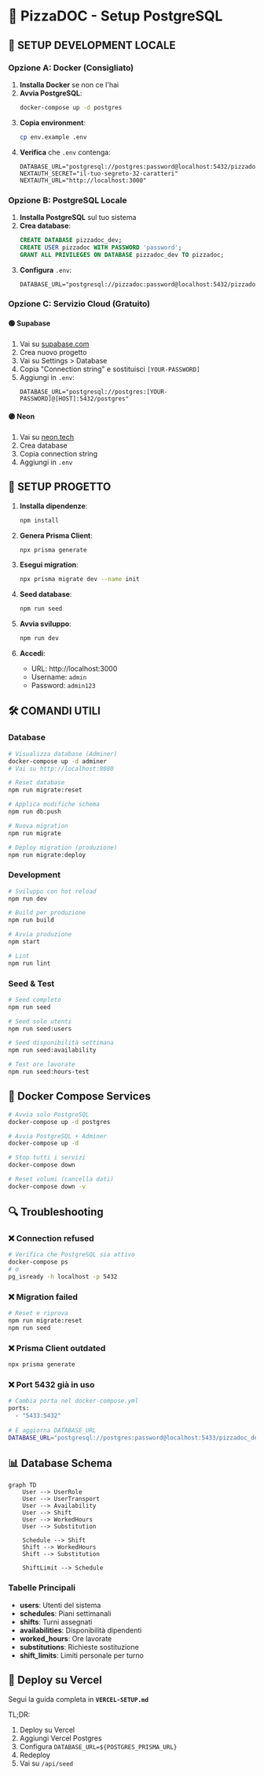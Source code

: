 # 🐘 PizzaDOC - Setup PostgreSQL

## 🚀 **SETUP DEVELOPMENT LOCALE**

### **Opzione A: Docker (Consigliato)**

1. **Installa Docker** se non ce l'hai
2. **Avvia PostgreSQL**:
   ```bash
   docker-compose up -d postgres
   ```
3. **Copia environment**:
   ```bash
   cp env.example .env
   ```
4. **Verifica** che `.env` contenga:
   ```env
   DATABASE_URL="postgresql://postgres:password@localhost:5432/pizzadoc_dev"
   NEXTAUTH_SECRET="il-tuo-segreto-32-caratteri"
   NEXTAUTH_URL="http://localhost:3000"
   ```

### **Opzione B: PostgreSQL Locale**

1. **Installa PostgreSQL** sul tuo sistema
2. **Crea database**:
   ```sql
   CREATE DATABASE pizzadoc_dev;
   CREATE USER pizzadoc WITH PASSWORD 'password';
   GRANT ALL PRIVILEGES ON DATABASE pizzadoc_dev TO pizzadoc;
   ```
3. **Configura** `.env`:
   ```env
   DATABASE_URL="postgresql://pizzadoc:password@localhost:5432/pizzadoc_dev"
   ```

### **Opzione C: Servizio Cloud (Gratuito)**

#### **🟢 Supabase**
1. Vai su [supabase.com](https://supabase.com)
2. Crea nuovo progetto
3. Vai su Settings > Database
4. Copia "Connection string" e sostituisci `[YOUR-PASSWORD]`
5. Aggiungi in `.env`:
   ```env
   DATABASE_URL="postgresql://postgres:[YOUR-PASSWORD]@[HOST]:5432/postgres"
   ```

#### **🟣 Neon**
1. Vai su [neon.tech](https://neon.tech)
2. Crea database
3. Copia connection string
4. Aggiungi in `.env`

## 🔧 **SETUP PROGETTO**

1. **Installa dipendenze**:
   ```bash
   npm install
   ```

2. **Genera Prisma Client**:
   ```bash
   npx prisma generate
   ```

3. **Esegui migration**:
   ```bash
   npx prisma migrate dev --name init
   ```

4. **Seed database**:
   ```bash
   npm run seed
   ```

5. **Avvia sviluppo**:
   ```bash
   npm run dev
   ```

6. **Accedi**:
   - URL: http://localhost:3000
   - Username: `admin`
   - Password: `admin123`

## 🛠️ **COMANDI UTILI**

### **Database**
```bash
# Visualizza database (Adminer)
docker-compose up -d adminer
# Vai su http://localhost:8080

# Reset database
npm run migrate:reset

# Applica modifiche schema
npm run db:push

# Nuova migration
npm run migrate

# Deploy migration (produzione)
npm run migrate:deploy
```

### **Development**
```bash
# Sviluppo con hot reload
npm run dev

# Build per produzione
npm run build

# Avvia produzione
npm start

# Lint
npm run lint
```

### **Seed & Test**
```bash
# Seed completo
npm run seed

# Seed solo utenti
npm run seed:users

# Seed disponibilità settimana
npm run seed:availability

# Test ore lavorate
npm run seed:hours-test
```

## 🐳 **Docker Compose Services**

```bash
# Avvia solo PostgreSQL
docker-compose up -d postgres

# Avvia PostgreSQL + Adminer
docker-compose up -d

# Stop tutti i servizi
docker-compose down

# Reset volumi (cancella dati)
docker-compose down -v
```

## 🔍 **Troubleshooting**

### **❌ Connection refused**
```bash
# Verifica che PostgreSQL sia attivo
docker-compose ps
# o
pg_isready -h localhost -p 5432
```

### **❌ Migration failed**
```bash
# Reset e riprova
npm run migrate:reset
npm run seed
```

### **❌ Prisma Client outdated**
```bash
npx prisma generate
```

### **❌ Port 5432 già in uso**
```bash
# Cambia porta nel docker-compose.yml
ports:
  - "5433:5432"
  
# E aggiorna DATABASE_URL
DATABASE_URL="postgresql://postgres:password@localhost:5433/pizzadoc_dev"
```

## 📊 **Database Schema**

```mermaid
graph TD
    User --> UserRole
    User --> UserTransport
    User --> Availability
    User --> Shift
    User --> WorkedHours
    User --> Substitution
    
    Schedule --> Shift
    Shift --> WorkedHours
    Shift --> Substitution
    
    ShiftLimit --> Schedule
```

### **Tabelle Principali**
- **users**: Utenti del sistema
- **schedules**: Piani settimanali
- **shifts**: Turni assegnati
- **availabilities**: Disponibilità dipendenti
- **worked_hours**: Ore lavorate
- **substitutions**: Richieste sostituzione
- **shift_limits**: Limiti personale per turno

## 🚀 **Deploy su Vercel**

Segui la guida completa in **`VERCEL-SETUP.md`**

TL;DR:
1. Deploy su Vercel
2. Aggiungi Vercel Postgres
3. Configura `DATABASE_URL=${POSTGRES_PRISMA_URL}`
4. Redeploy
5. Vai su `/api/seed`

